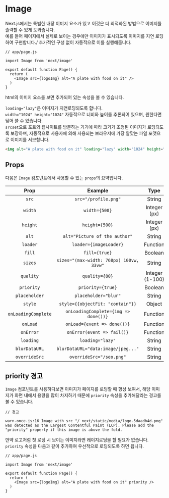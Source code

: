 # Image

Next.js에서는 특별한 내장 이미지 요소가 있고 이것은 더 최적화된 방법으로 이미지를 출력할 수 있게 도와줍니다.\
예를 들어 페이지에서 실제로 보이는 경우에만 이미지가 표시되도록 이미지를 지연 로딩하여 구현합니다./
추가적인 구성 없이 자동적으로 이를 실행해줍니다.

```tsx
// app/page.js

import Image from 'next/image'

export default function Page() {
  return (
    <Image src={logoImg} alt="A plate with food on it" />
  )
}
```

html의 이미지 요소를 보면 추가되어 있는 속성을 볼 수 있습니다.

`loading="lazy"`은 이미지가 지연로딩되도록 합니다.\
`width="1024" height="1024"` 자동적으로 너비와 높이를 추론되어 있으며, 원한다면 덮어 쓸 수 있습니다.\
`srcset`으로 포트와 웹사이트를 방문하는 기기에 따라 크기가 조정된 이미지가 로딩되도록 보장하며, 자동적으로 사용자에 의해 사용되는 브라우저에 가장 알맞는 파일 포맷으로 이미지를 서브합니다.

```html
<img alt="A plate with food on it" loading="lazy" width="1024" height="1024" decoding="async" data-nimg="1" style="color:transparent" srcset="/_next/image?url=%2F_next%2Fstatic%2Fmedia%2Flogo.5daadb4d.png&amp;w=1080&amp;q=75 1x, /_next/image?url=%2F_next%2Fstatic%2Fmedia%2Flogo.5daadb4d.png&amp;w=2048&amp;q=75 2x" src="/_next/image?url=%2F_next%2Fstatic%2Fmedia%2Flogo.5daadb4d.png&amp;w=2048&amp;q=75">
```

## Props

다음은 `Image` 컴포넌트에서 사용할 수 있는 `props`의 요약입니다.

Prop | Example | Type | Status
:-: | :-: | :-: | :-:
`src` | `src="/profile.png"` | String | Required
`width` | `width={500}` | Integer (px) | Required
`height` | `height={500}` | Integer (px) | Required
`alt` | `alt="Picture of the author"` | String | Required
`loader` | `loader={imageLoader}` | Function | -
`fill` | `fill={true}` | Boolean | -
`sizes` | `sizes="(max-width: 768px) 100vw, 33vw"` | String | -
`quality` | `quality={80}` | Integer (1-100) | -
`priority` | `priority={true}` | Boolean | -
`placeholder` | `placeholder="blur"` | String | -
`style` | `style={{objectFit: "contain"}}` | Object | -
`onLoadingComplete` | `onLoadingComplete={img => done())}` | Function | Deprecated
`onLoad` | `onLoad={event => done())}` | Function | -
`onError` | `onError(event => fail()}` | Function | -
`loading` | `loading="lazy"` | String | -
`blurDataURL` | `blurDataURL="data:image/jpeg..."` | String | -
`overrideSrc` | `overrideSrc="/seo.png"` | String | -

## priority 경고

`Image` 컴포넌트를 사용하다보면 이미지가 페이지를 로딩할 때 항상 보여서, 해당 이미지가 화면 내에서 용량을 많이 차지하기 때문에 `priority` 속성을 추가해달라는 경고를 볼 수 있습니다.

```plaintext
// 경고

warn-once.js:16 Image with src "/_next/static/media/logo.5daadb4d.png" was detected as the Largest Contentful Paint (LCP). Please add the "priority" property if this image is above the fold.
```

만약 로고처럼 첫 로딩 시 보이는 이미지라면 레이지로딩을 할 필요가 없습니다.\
`priority` 속성을 다음과 같이 추가하여 우선적으로 로딩되도록 하면 됩니다.

```tsx
// app/page.js

import Image from 'next/image'

export default function Page() {
  return (
    <Image src={logoImg} alt="A plate with food on it" priority />
  )
}
```
